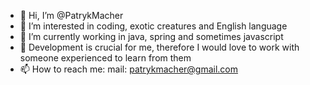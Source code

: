 - 👋 Hi, I’m @PatrykMacher
- 👀 I’m interested in coding, exotic creatures and English language
- 🌱 I’m currently working in java, spring and sometimes javascript
- 💞️ Development is crucial for me, therefore I would love to work with someone experienced to learn from them
- 📫 How to reach me:
mail: patrykmacher@gmail.com

